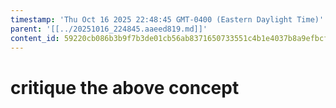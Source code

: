 ```yaml
---
timestamp: 'Thu Oct 16 2025 22:48:45 GMT-0400 (Eastern Daylight Time)'
parent: '[[../20251016_224845.aaeed819.md]]'
content_id: 59220cb086b3b9f7b3de01cb56ab8371650733551c4b1e4037b8a9efbcf79d92
---
```


# critique the above concept
